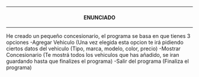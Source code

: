 <hr>
<h4 align="center">ENUNCIADO</h4>
<hr>

He creado un pequeño concesionario, el programa se basa en que tienes 3 opciones
  -Agregar Vehiculo (Una vez elegida esta opcion te irá pidiendo ciertos datos del vehiculo (Tipo, marca, modelo, color, precio)
  -Mostrar Concesionario (Te mostrá todos los vehiculos que has añadido, se iran guardando hasta que finalizes el programa)
  -Salir del programa (Finaliza el programa)
